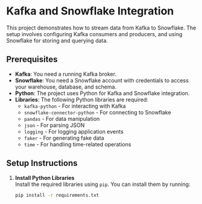 # Kafka and Snowflake Integration

This project demonstrates how to stream data from Kafka to Snowflake. The setup involves configuring Kafka consumers and producers, and using Snowflake for storing and querying data.

## Prerequisites

- **Kafka**: You need a running Kafka broker.
- **Snowflake**: You need a Snowflake account with credentials to access your warehouse, database, and schema.
- **Python**: The project uses Python for Kafka and Snowflake integration.
- **Libraries**: The following Python libraries are required:
  - `kafka-python` - For interacting with Kafka
  - `snowflake-connector-python` - For connecting to Snowflake
  - `pandas` - For data manipulation
  - `json` - For parsing JSON
  - `logging` - For logging application events
  - `faker` - For generating fake data
  - `time` - For handling time-related operations

## Setup Instructions

1. **Install Python Libraries**  
   Install the required libraries using `pip`. You can install them by running:
   ```bash
   pip install -r requirements.txt
